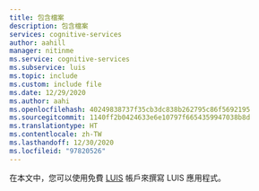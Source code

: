 ```yaml
---
title: 包含檔案
description: 包含檔案
services: cognitive-services
author: aahill
manager: nitinme
ms.service: cognitive-services
ms.subservice: luis
ms.topic: include
ms.custom: include file
ms.date: 12/29/2020
ms.author: aahi
ms.openlocfilehash: 40249838737f35cb3dc838b262795c86f5692195
ms.sourcegitcommit: 1140ff2b0424633e6e10797f6654359947038b8d
ms.translationtype: HT
ms.contentlocale: zh-TW
ms.lasthandoff: 12/30/2020
ms.locfileid: "97820526"
---
```

在本文中，您可以使用免費 [LUIS](~/articles/cognitive-services/luis/luis-reference-regions.md#publishing-regions) 帳戶來撰寫 LUIS 應用程式。
